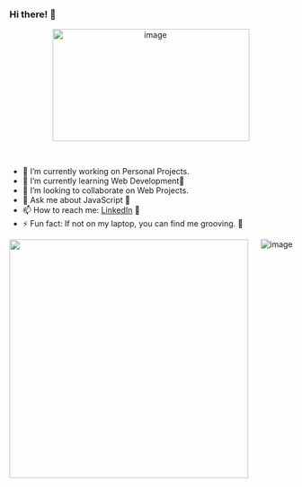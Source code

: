 ### Hi there! 👋
<p align="center">
<img height="200px" width="350px" src="https://i.imgur.com/0Ub8zlQ.gif" alt="image" />
</p>
&nbsp;

- 🔭 I’m currently working on Personal Projects.
- 🌱 I’m currently learning Web Development📖
- 👯 I’m looking to collaborate on Web Projects.
- 💬 Ask me about JavaScript :ice_cream:
- 📫 How to reach me: [LinkedIn](https://www.linkedin.com/in/arpitav13/) :hatched_chick: 
- ⚡ Fun fact: If not on my laptop, you can find me grooving. 💃
&nbsp;
<p>
<img width="425px" align="left" src="https://github-readme-stats.vercel.app/api?username=arpita1899&theme=blue-green&show_icons=true">
<img align="right" src="https://github-readme-stats.vercel.app/api/top-langs/?username=arpita1899&layout=compact&theme=algolia" alt="image" />
</p>
